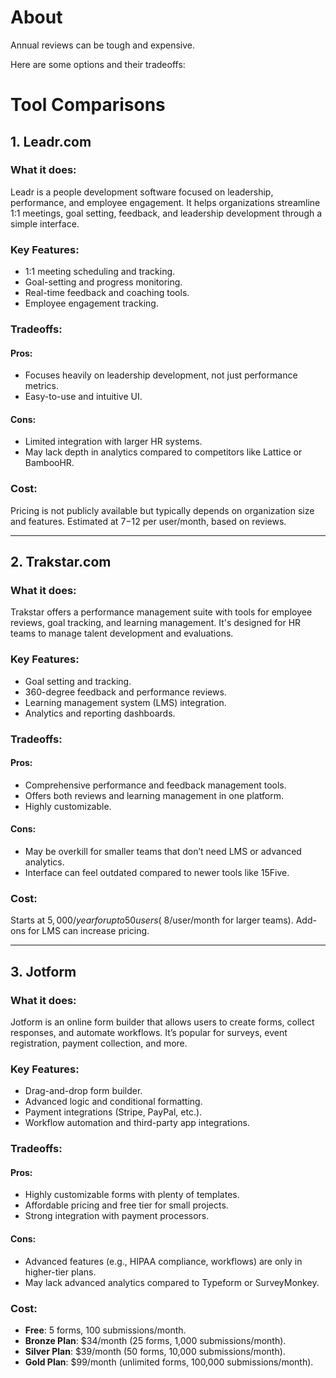 # About

Annual reviews can be tough and expensive. 

Here are some options and their tradeoffs: 

# Tool Comparisons

## 1. Leadr.com

### What it does:
Leadr is a people development software focused on leadership, performance, and employee engagement. It helps organizations streamline 1:1 meetings, goal setting, feedback, and leadership development through a simple interface.

### Key Features:
- 1:1 meeting scheduling and tracking.
- Goal-setting and progress monitoring.
- Real-time feedback and coaching tools.
- Employee engagement tracking.

### Tradeoffs:

#### Pros:
- Focuses heavily on leadership development, not just performance metrics.
- Easy-to-use and intuitive UI.

#### Cons:
- Limited integration with larger HR systems.
- May lack depth in analytics compared to competitors like Lattice or BambooHR.

### Cost:
Pricing is not publicly available but typically depends on organization size and features. Estimated at $7-$12 per user/month, based on reviews.

---

## 2. Trakstar.com

### What it does:
Trakstar offers a performance management suite with tools for employee reviews, goal tracking, and learning management. It's designed for HR teams to manage talent development and evaluations.

### Key Features:
- Goal setting and tracking.
- 360-degree feedback and performance reviews.
- Learning management system (LMS) integration.
- Analytics and reporting dashboards.

### Tradeoffs:

#### Pros:
- Comprehensive performance and feedback management tools.
- Offers both reviews and learning management in one platform.
- Highly customizable.

#### Cons:
- May be overkill for smaller teams that don’t need LMS or advanced analytics.
- Interface can feel outdated compared to newer tools like 15Five.

### Cost:
Starts at $5,000/year for up to 50 users (~$8/user/month for larger teams). Add-ons for LMS can increase pricing.

---

## 3. Jotform

### What it does:
Jotform is an online form builder that allows users to create forms, collect responses, and automate workflows. It’s popular for surveys, event registration, payment collection, and more.

### Key Features:
- Drag-and-drop form builder.
- Advanced logic and conditional formatting.
- Payment integrations (Stripe, PayPal, etc.).
- Workflow automation and third-party app integrations.

### Tradeoffs:

#### Pros:
- Highly customizable forms with plenty of templates.
- Affordable pricing and free tier for small projects.
- Strong integration with payment processors.

#### Cons:
- Advanced features (e.g., HIPAA compliance, workflows) are only in higher-tier plans.
- May lack advanced analytics compared to Typeform or SurveyMonkey.

### Cost:
- **Free**: 5 forms, 100 submissions/month.
- **Bronze Plan**: $34/month (25 forms, 1,000 submissions/month).
- **Silver Plan**: $39/month (50 forms, 10,000 submissions/month).
- **Gold Plan**: $99/month (unlimited forms, 100,000 submissions/month).
